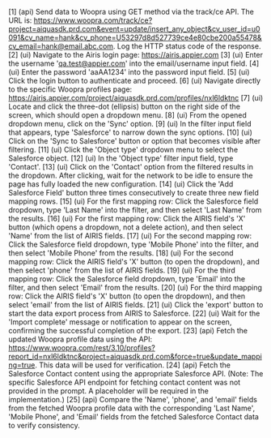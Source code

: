 [1] (api) Send data to Woopra using GET method via the track/ce API. The URL is: https://www.woopra.com/track/ce?project=aiquasdk.prd.com&event=update/insert_any_object&cv_user_id=u0091&cv_name=hank&cv_phone=U53297d8d527739ce4e80cbe200a55478&cv_email=hank@email.abc.com. Log the HTTP status code of the response.
[2] (ui) Navigate to the Airis login page: https://airis.appier.com
[3] (ui) Enter the username 'qa.test@appier.com' into the email/username input field.
[4] (ui) Enter the password 'aaAA1234' into the password input field.
[5] (ui) Click the login button to authenticate and proceed.
[6] (ui) Navigate directly to the specific Woopra profiles page: https://airis.appier.com/project/aiquasdk.prd.com/profiles/nxl6ldktnc
[7] (ui) Locate and click the three-dot (ellipsis) button on the right side of the screen, which should open a dropdown menu.
[8] (ui) From the opened dropdown menu, click on the 'Sync' option.
[9] (ui) In the filter input field that appears, type 'Salesforce' to narrow down the sync options.
[10] (ui) Click on the 'Sync to Salesforce' button or option that becomes visible after filtering.
[11] (ui) Click the 'Object type' dropdown menu to select the Salesforce object.
[12] (ui) In the 'Object type' filter input field, type 'Contact'.
[13] (ui) Click on the 'Contact' option from the filtered results in the dropdown. After clicking, wait for the network to be idle to ensure the page has fully loaded the new configuration.
[14] (ui) Click the 'Add Salesforce Field' button three times consecutively to create three new field mapping rows.
[15] (ui) For the first mapping row: Click the Salesforce field dropdown, type 'Last Name' into the filter, and then select 'Last Name' from the results.
[16] (ui) For the first mapping row: Click the AIRIS field's 'X' button (which opens a dropdown, not a delete action), and then select 'Name' from the list of AIRIS fields.
[17] (ui) For the second mapping row: Click the Salesforce field dropdown, type 'Mobile Phone' into the filter, and then select 'Mobile Phone' from the results.
[18] (ui) For the second mapping row: Click the AIRIS field's 'X' button (to open the dropdown), and then select 'phone' from the list of AIRIS fields.
[19] (ui) For the third mapping row: Click the Salesforce field dropdown, type 'Email' into the filter, and then select 'Email' from the results.
[20] (ui) For the third mapping row: Click the AIRIS field's 'X' button (to open the dropdown), and then select 'email' from the list of AIRIS fields.
[21] (ui) Click the 'export' button to start the data export process from AIRIS to Salesforce.
[22] (ui) Wait for the 'Import complete' message or notification to appear on the screen, confirming the successful completion of the export.
[23] (api) Fetch the updated Woopra profile data using the API: https://www.woopra.com/rest/3.10/profiles?report_id=nxl6ldktnc&project=aiquasdk.prd.com&force=true&update_mapping=true. This data will be used for verification.
[24] (api) Fetch the Salesforce Contact content using the appropriate Salesforce API. (Note: The specific Salesforce API endpoint for fetching contact content was not provided in the prompt. A placeholder will be required in the implementation.)
[25] (api) Compare the 'Name', 'phone', and 'email' fields from the fetched Woopra profile data with the corresponding 'Last Name', 'Mobile Phone', and 'Email' fields from the fetched Salesforce Contact data to verify consistency.
